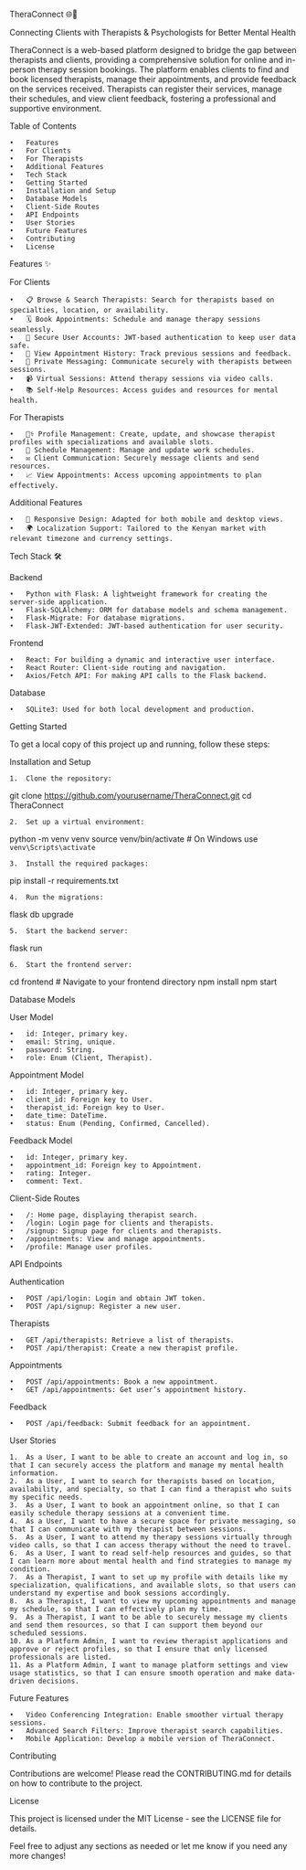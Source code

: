 TheraConnect 🌐💙

Connecting Clients with Therapists & Psychologists for Better Mental Health

TheraConnect is a web-based platform designed to bridge the gap between therapists and clients, providing a comprehensive solution for online and in-person therapy session bookings. The platform enables clients to find and book licensed therapists, manage their appointments, and provide feedback on the services received. Therapists can register their services, manage their schedules, and view client feedback, fostering a professional and supportive environment.

Table of Contents

	•	Features
	•	For Clients
	•	For Therapists
	•	Additional Features
	•	Tech Stack
	•	Getting Started
	•	Installation and Setup
	•	Database Models
	•	Client-Side Routes
	•	API Endpoints
	•	User Stories
	•	Future Features
	•	Contributing
	•	License

Features ✨

For Clients

	•	📋 Browse & Search Therapists: Search for therapists based on specialties, location, or availability.
	•	🗓 Book Appointments: Schedule and manage therapy sessions seamlessly.
	•	🔐 Secure User Accounts: JWT-based authentication to keep user data safe.
	•	📅 View Appointment History: Track previous sessions and feedback.
	•	💬 Private Messaging: Communicate securely with therapists between sessions.
	•	📹 Virtual Sessions: Attend therapy sessions via video calls.
	•	📚 Self-Help Resources: Access guides and resources for mental health.

For Therapists

	•	👩‍⚕️ Profile Management: Create, update, and showcase therapist profiles with specializations and available slots.
	•	📅 Schedule Management: Manage and update work schedules.
	•	✉️ Client Communication: Securely message clients and send resources.
	•	📈 View Appointments: Access upcoming appointments to plan effectively.

Additional Features

	•	📱 Responsive Design: Adapted for both mobile and desktop views.
	•	🌍 Localization Support: Tailored to the Kenyan market with relevant timezone and currency settings.

Tech Stack 🛠️

Backend

	•	Python with Flask: A lightweight framework for creating the server-side application.
	•	Flask-SQLAlchemy: ORM for database models and schema management.
	•	Flask-Migrate: For database migrations.
	•	Flask-JWT-Extended: JWT-based authentication for user security.

Frontend

	•	React: For building a dynamic and interactive user interface.
	•	React Router: Client-side routing and navigation.
	•	Axios/Fetch API: For making API calls to the Flask backend.

Database

	•	SQLite3: Used for both local development and production.

Getting Started

To get a local copy of this project up and running, follow these steps:

Installation and Setup

	1.	Clone the repository:

git clone https://github.com/yourusername/TheraConnect.git
cd TheraConnect


	2.	Set up a virtual environment:

python -m venv venv
source venv/bin/activate  # On Windows use `venv\Scripts\activate`


	3.	Install the required packages:

pip install -r requirements.txt


	4.	Run the migrations:

flask db upgrade


	5.	Start the backend server:

flask run


	6.	Start the frontend server:

cd frontend  # Navigate to your frontend directory
npm install
npm start



Database Models

User Model

	•	id: Integer, primary key.
	•	email: String, unique.
	•	password: String.
	•	role: Enum (Client, Therapist).

Appointment Model

	•	id: Integer, primary key.
	•	client_id: Foreign key to User.
	•	therapist_id: Foreign key to User.
	•	date_time: DateTime.
	•	status: Enum (Pending, Confirmed, Cancelled).

Feedback Model

	•	id: Integer, primary key.
	•	appointment_id: Foreign key to Appointment.
	•	rating: Integer.
	•	comment: Text.

Client-Side Routes

	•	/: Home page, displaying therapist search.
	•	/login: Login page for clients and therapists.
	•	/signup: Signup page for clients and therapists.
	•	/appointments: View and manage appointments.
	•	/profile: Manage user profiles.

API Endpoints

Authentication

	•	POST /api/login: Login and obtain JWT token.
	•	POST /api/signup: Register a new user.

Therapists

	•	GET /api/therapists: Retrieve a list of therapists.
	•	POST /api/therapist: Create a new therapist profile.

Appointments

	•	POST /api/appointments: Book a new appointment.
	•	GET /api/appointments: Get user’s appointment history.

Feedback

	•	POST /api/feedback: Submit feedback for an appointment.

User Stories

	1.	As a User, I want to be able to create an account and log in, so that I can securely access the platform and manage my mental health information.
	2.	As a User, I want to search for therapists based on location, availability, and specialty, so that I can find a therapist who suits my specific needs.
	3.	As a User, I want to book an appointment online, so that I can easily schedule therapy sessions at a convenient time.
	4.	As a User, I want to have a secure space for private messaging, so that I can communicate with my therapist between sessions.
	5.	As a User, I want to attend my therapy sessions virtually through video calls, so that I can access therapy without the need to travel.
	6.	As a User, I want to read self-help resources and guides, so that I can learn more about mental health and find strategies to manage my condition.
	7.	As a Therapist, I want to set up my profile with details like my specialization, qualifications, and available slots, so that users can understand my expertise and book sessions accordingly.
	8.	As a Therapist, I want to view my upcoming appointments and manage my schedule, so that I can effectively plan my time.
	9.	As a Therapist, I want to be able to securely message my clients and send them resources, so that I can support them beyond our scheduled sessions.
	10.	As a Platform Admin, I want to review therapist applications and approve or reject profiles, so that I ensure that only licensed professionals are listed.
	11.	As a Platform Admin, I want to manage platform settings and view usage statistics, so that I can ensure smooth operation and make data-driven decisions.

Future Features

	•	Video Conferencing Integration: Enable smoother virtual therapy sessions.
	•	Advanced Search Filters: Improve therapist search capabilities.
	•	Mobile Application: Develop a mobile version of TheraConnect.

Contributing

Contributions are welcome! Please read the CONTRIBUTING.md for details on how to contribute to the project.

License

This project is licensed under the MIT License - see the LICENSE file for details.

Feel free to adjust any sections as needed or let me know if you need any more changes!